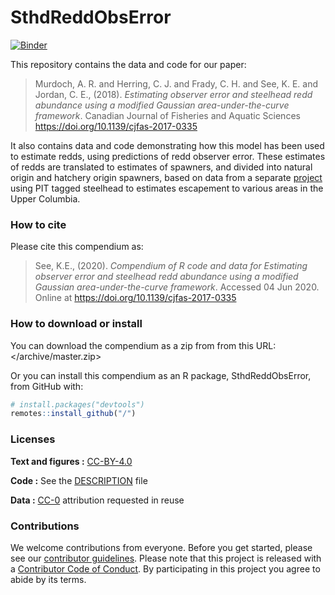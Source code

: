 
<!-- README.md is generated from README.Rmd. Please edit that file -->

# SthdReddObsError

[![Binder](https://mybinder.org/badge_logo.svg)](https://mybinder.org/v2/gh///master?urlpath=rstudio)

This repository contains the data and code for our paper:

> Murdoch, A. R. and Herring, C. J. and Frady, C. H. and See, K. E. and
> Jordan, C. E., (2018). *Estimating observer error and steelhead redd
> abundance using a modified Gaussian area-under-the-curve framework*.
> Canadian Journal of Fisheries and Aquatic Sciences
> <https://doi.org/10.1139/cjfas-2017-0335>

It also contains data and code demonstrating how this model has been
used to estimate redds, using predictions of redd observer error. These
estimates of redds are translated to estimates of spawners, and divided
into natural origin and hatchery origin spawners, based on data from a
separate [project](https://github.com/KevinSee/DabomPriestRapidsSthd)
using PIT tagged steelhead to estimates escapement to various areas in
the Upper Columbia.

### How to cite

Please cite this compendium as:

> See, K.E., (2020). *Compendium of R code and data for Estimating
> observer error and steelhead redd abundance using a modified Gaussian
> area-under-the-curve framework*. Accessed 04 Jun 2020. Online at
> <https://doi.org/10.1139/cjfas-2017-0335>

### How to download or install

You can download the compendium as a zip from from this URL:
</archive/master.zip>

Or you can install this compendium as an R package, SthdReddObsError,
from GitHub with:

``` r
# install.packages("devtools")
remotes::install_github("/")
```

### Licenses

**Text and figures :**
[CC-BY-4.0](http://creativecommons.org/licenses/by/4.0/)

**Code :** See the [DESCRIPTION](DESCRIPTION) file

**Data :** [CC-0](http://creativecommons.org/publicdomain/zero/1.0/)
attribution requested in reuse

### Contributions

We welcome contributions from everyone. Before you get started, please
see our [contributor guidelines](CONTRIBUTING.md). Please note that this
project is released with a [Contributor Code of Conduct](CONDUCT.md). By
participating in this project you agree to abide by its terms.
